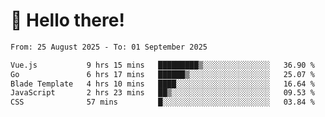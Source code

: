 # 👋 Hello there!

<!--START_SECTION:waka-->

```txt
From: 25 August 2025 - To: 01 September 2025

Vue.js           9 hrs 15 mins   █████████▒░░░░░░░░░░░░░░░   36.90 %
Go               6 hrs 17 mins   ██████▒░░░░░░░░░░░░░░░░░░   25.07 %
Blade Template   4 hrs 10 mins   ████░░░░░░░░░░░░░░░░░░░░░   16.64 %
JavaScript       2 hrs 23 mins   ██▒░░░░░░░░░░░░░░░░░░░░░░   09.53 %
CSS              57 mins         █░░░░░░░░░░░░░░░░░░░░░░░░   03.84 %
```

<!--END_SECTION:waka-->
